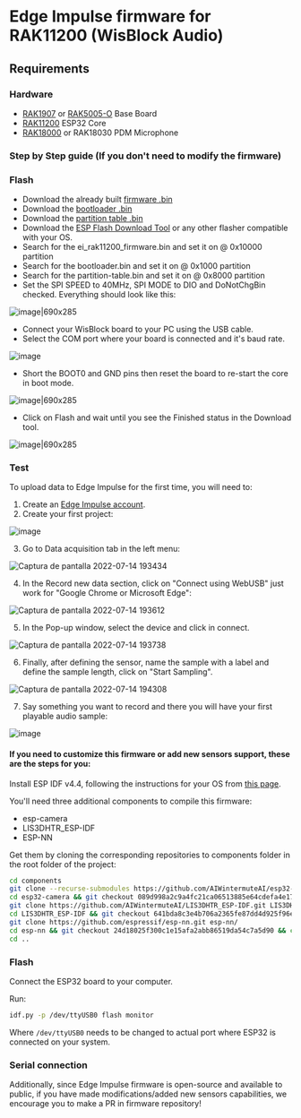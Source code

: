# Edge Impulse firmware for RAK11200 (WisBlock Audio)


## Requirements

### Hardware

- [RAK1907](https://store.rakwireless.com/products/rak19007-wisblock-base-board-2nd-gen) or [RAK5005-O](https://store.rakwireless.com/products/rak5005-o-base-board) Base Board
- [RAK11200](https://store.rakwireless.com/products/wiscore-esp32-module-rak11200) ESP32 Core 
- [RAK18000](https://store.rakwireless.com/products/wisblock-microphone-module-rak18000) or RAK18030 PDM Microphone

### Step by Step guide (If you don't need to modify the firmware)

### Flash

- Download the already built [firmware .bin](https://github.com/mcmchris/wisblock-edge-impulse/blob/main/RAK11200-Edge-Impulse-Firmware/build/ei_rak11200_firmware.bin)
- Download the [bootloader .bin](https://github.com/mcmchris/wisblock-edge-impulse/blob/main/RAK11200-Edge-Impulse-Firmware/build/bootloader/bootloader.bin) 
- Download the [partition table .bin](https://github.com/mcmchris/wisblock-edge-impulse/blob/main/RAK11200-Edge-Impulse-Firmware/build/partition_table/partition-table.bin)
- Download the [ESP Flash Download Tool](https://www.espressif.com/en/support/download/other-tools) or any other flasher compatible with your OS.
- Search for the ei_rak11200_firmware.bin and set it on @ 0x10000 partition
- Search for the bootloader.bin and set it on @ 0x1000 partition
- Search for the partition-table.bin and set it on @ 0x8000 partition
- Set the SPI SPEED to 40MHz, SPI MODE to DIO and DoNotChgBin checked.
Everything should look like this:

![image|690x285](https://user-images.githubusercontent.com/49886387/179113960-66323497-6fc8-49f5-a953-dd94b39b1a36.png)

- Connect your WisBlock board to your PC using the USB cable.
- Select the COM port where your board is connected and it's baud rate.

![image](https://user-images.githubusercontent.com/49886387/179116490-f4fc1ef7-0481-406d-8208-da069d252075.png)

- Short the BOOT0 and GND pins then reset the board to re-start the core in boot mode.

![image|690x285](https://user-images.githubusercontent.com/49886387/179116270-87070584-3172-4faa-9326-27bb337afb61.png)

- Click on Flash and wait until you see the Finished status in the Download tool.

![image|690x285](https://user-images.githubusercontent.com/49886387/179116885-5ac376b1-b176-4ce3-95f7-aeeca5cfc5b4.png)

### Test

To upload data to Edge Impulse for the first time, you will need to:
1. Create an [Edge Impulse account](https://studio.edgeimpulse.com/login).
2. Create your first project:

![image](https://user-images.githubusercontent.com/49886387/179117484-70429e61-dc6f-4563-b5fb-8a1170dcac16.png)

3. Go to Data acquisition tab in the left menu:

![Captura de pantalla 2022-07-14 193434](https://user-images.githubusercontent.com/49886387/179118482-f69b6150-ece9-4be0-9fe1-3ec638e204e8.png)

4. In the Record new data section, click on "Connect using WebUSB" just work for "Google Chrome or Microsoft Edge":

![Captura de pantalla 2022-07-14 193612](https://user-images.githubusercontent.com/49886387/179118604-4f8a15cf-893e-4207-a0c5-306bae7ce9ae.png)

5. In the Pop-up window, select the device and click in connect.

![Captura de pantalla 2022-07-14 193738](https://user-images.githubusercontent.com/49886387/179118781-b0cef568-7815-4ed5-a23e-2979b1eb9f1a.png)

6. Finally, after defining the sensor, name the sample with a label and define the sample length, click on "Start Sampling".

![Captura de pantalla 2022-07-14 194308](https://user-images.githubusercontent.com/49886387/179119291-15b8d0aa-2dcd-47f2-858c-ebfc6c81d44a.png)

7. Say something you want to record and there you will have your first playable audio sample:

![image](https://user-images.githubusercontent.com/49886387/179119451-32392dd1-6ebe-404f-a749-ee39748fa6dd.png)




#### If you need to customize this firmware or add new sensors support, these are the steps for you:

Install ESP IDF v4.4, following the instructions for your OS from [this page](https://docs.espressif.com/projects/esp-idf/en/v4.4/esp32/get-started/index.html#installation-step-by-step).

You'll need three additional components to compile this firmware:
- esp-camera
- LIS3DHTR_ESP-IDF
- ESP-NN

Get them by cloning the corresponding repositories to components folder in the root folder of the project:

```bash
cd components
git clone --recurse-submodules https://github.com/AIWintermuteAI/esp32-camera.git esp32-camera/
cd esp32-camera && git checkout 089d998a2c9a4fc21ca06513885e64cdefa4e177 && cd ..
git clone https://github.com/AIWintermuteAI/LIS3DHTR_ESP-IDF.git LIS3DHTR_ESP-IDF/
cd LIS3DHTR_ESP-IDF && git checkout 641bda8c3e4b706a2365fe87dd4d925f96ea3f8c && cd ..
git clone https://github.com/espressif/esp-nn.git esp-nn/
cd esp-nn && git checkout 24d18025f300c1e15afa2abb86519da54c7a5d90 && cd ..
cd ..
```


### Flash

Connect the ESP32 board to your computer.

Run:
   ```bash
   idf.py -p /dev/ttyUSB0 flash monitor
   ```

Where ```/dev/ttyUSB0``` needs to be changed to actual port where ESP32 is connected on your system.

### Serial connection



Additionally, since Edge Impulse firmware is open-source and available to public, if you have made modifications/added new sensors capabilities, we encourage you to make a PR in firmware repository!
